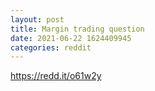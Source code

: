 ```yaml
--- 
layout: post 
title: Margin trading question 
date: 2021-06-22 1624409945 
categories: reddit 
--- 
```

https://redd.it/o61w2y